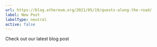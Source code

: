 ```yaml
---
url: https://blog.ethereum.org/2021/05/19/quests-along-the-road/
label: New Post
labelType: neutral
active: false
---
```

Check out our latest blog post